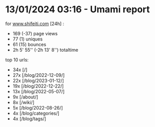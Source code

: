 # 13/01/2024 03:16 - Umami report
for www.shifeiti.com [24h] :

 - 169 (-37) page views
 - 77 (1) uniques
 - 61 (15) bounces
 - 2h 5' 55'' (-2h 13' 8'') totaltime


top 10 urls:
 - 34x [/]
 - 27x [/blog/2022-12-09/]
 - 22x [/blog/2023-01-12/]
 - 19x [/blog/2022-12-22/]
 - 13x [/blog/2022-05-07/]
 - 9x [/about/]
 - 8x [/wiki/]
 - 5x [/blog/2022-08-26/]
 - 4x [/blog/categories/]
 - 4x [/blog/tags/]


